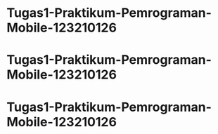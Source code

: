 # Tugas1-Praktikum-Pemrograman-Mobile-123210126
# Tugas1-Praktikum-Pemrograman-Mobile-123210126
# Tugas1-Praktikum-Pemrograman-Mobile-123210126
